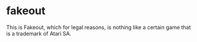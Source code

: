 # fakeout

This is Fakeout, which for legal reasons, is nothing like a certain game that is a trademark of Atari SA.
